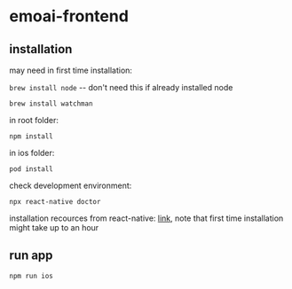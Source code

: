 # emoai-frontend

## installation

may need in first time installation:

`brew install node` -- don't need this if already installed node

`brew install watchman`

in root folder:

`npm install`

in ios folder:

`pod install`

check development environment:

`npx react-native doctor`

installation recources from react-native: [link](https://reactnative.dev/docs/environment-setup?guide=native), note that first time installation might take up to an hour

## run app
`npm run ios`

